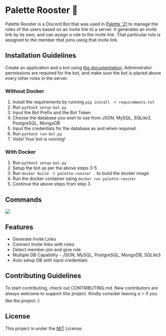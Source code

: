 # Palette Rooster 🐓
Palette Rooster is a Discord Bot that was used in [Palette '21](https://palette.ieeevit.org) to manage the roles of the users based on an invite link to a server. It generates an invite link by its own, and can assign a role to the invite link. That particular role is assigned to the member that joins using that invite link.

## Installation Guidelines
Create an application and a bot using [the documentation](https://docs.discord.red/en/stable/bot_application_guide.html?highlight=application%20page#creating-the-bot-application). Administrator permissions are required for the bot, and make sure the bot is placed above every other roles in the server.

### Without Docker
1. Install the requirements by running `pip install -r requirements.txt`
2. Run `python3 setup-bot.py`
3. Input the Bot Prefix and the Bot Token
4. Choose the database you wish to use from JSON, MySQL, SQLite3, PostgreSQL, MongoDB
5. Input the credentials for the database as and when required.
6. Run `python3 run-bot.py`
7. Voila! Your bot is running!

### With Docker
1. Run `python3 setup-bot.py`
2. Setup the bot as per the above steps 3-5
3. Run `docker build -t palette-rooster .` to build the docker image
4. Run the docker container using `docker run palette-rooster`
5. Continue the above steps from step 3.

## Commands

![](https://cdn.discordapp.com/attachments/764032742106595341/880404225677459476/Screenshot_2021-08-26_at_4.21.59_PM.png)

## Features
* Generate Invite Links
* Connect Invite links with roles
* Detect member join and give role
* Multiple DB Capability - JSON, MySQL, PostgreSQL, MongoDB, SQLite3
* Auto setup DB with input credentials

## Contributing Guidelines

To start contributing, check out CONTRIBUTING.md. New contributors are always welcome to support this project. Kindly consider leaving a ⭐ if you like the project :)

## License

This project is under the [MIT](https://github.com/IEEE-VIT/palette-prooster/blob/master/LICENSE) License.